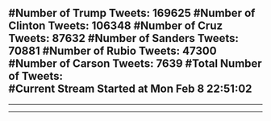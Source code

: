 #Number of Trump Tweets: 169625
#Number of Clinton Tweets: 106348
#Number of Cruz Tweets: 87632
#Number of Sanders Tweets: 70881
#Number of Rubio Tweets: 47300
#Number of Carson Tweets: 7639
#Total Number of Tweets:  
#Current Stream Started at Mon Feb  8 22:51:02
---
---
---
